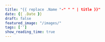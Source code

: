 ```yaml
---
title: "{{ replace .Name "-" " " | title }}"
date: {{ .Date }}
draft: false
featured_image: "/images/"
tags: ['']
show_reading_time: true
---
```


